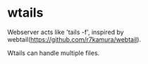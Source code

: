 wtails
======

Webserver acts like 'tails -f', inspired by webtail(https://github.com/r7kamura/webtail).

Wtails can handle multiple files.
